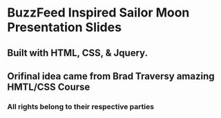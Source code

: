 # BuzzFeed Inspired Sailor Moon Presentation Slides
## Built with HTML, CSS, & Jquery.
## Orifinal idea came from Brad Traversy amazing HMTL/CSS Course
### All rights belong to their respective parties
